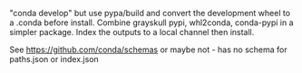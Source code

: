 "conda develop" but use pypa/build and convert the development wheel
to a .conda before install. Combine grayskull pypi, whl2conda,
conda-pypi in a simpler package. Index the outputs to a local channel
then install.

See https://github.com/conda/schemas or maybe not - has no schema for paths.json or index.json
